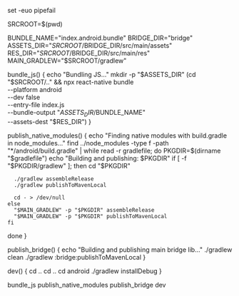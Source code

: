 set -euo pipefail

SRCROOT=$(pwd)

BUNDLE_NAME="index.android.bundle"
BRIDGE_DIR="bridge"
ASSETS_DIR="$SRCROOT/$BRIDGE_DIR/src/main/assets"
RES_DIR="$SRCROOT/$BRIDGE_DIR/src/main/res"
MAIN_GRADLEW="$SRCROOT/gradlew"

bundle_js() {
  echo "Bundling JS..."
  mkdir -p "$ASSETS_DIR"
  (cd "$SRCROOT/.." && npx react-native bundle \
    --platform android \
    --dev false \
    --entry-file index.js \
    --bundle-output "$ASSETS_DIR/$BUNDLE_NAME" \
    --assets-dest "$RES_DIR")
}

publish_native_modules() {
  echo "Finding native modules with build.gradle in node_modules..."
  find ../node_modules -type f -path "*/android/build.gradle" | while read -r gradlefile; do
    PKGDIR=$(dirname "$gradlefile")
    echo "Building and publishing: $PKGDIR"
    if [ -f "$PKGDIR/gradlew" ]; then
      cd "$PKGDIR"

      ./gradlew assembleRelease
      ./gradlew publishToMavenLocal

      cd - > /dev/null
    else
      "$MAIN_GRADLEW" -p "$PKGDIR" assembleRelease
      "$MAIN_GRADLEW" -p "$PKGDIR" publishToMavenLocal
    fi
  done
}

publish_bridge() {
  echo "Building and publishing main bridge lib..."
  ./gradlew clean
  ./gradlew :bridge:publishToMavenLocal
}

dev() {
  cd ..
  cd ..
  cd android
  ./gradlew installDebug
}

bundle_js
publish_native_modules
publish_bridge
dev
